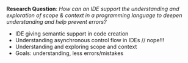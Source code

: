**Research Question**: *How can an IDE support the understanding and exploration of scope & context in a programming language to deepen understanding and help prevent errors?*

- IDE giving semantic support in code creation
- Understanding asynchronous control flow in IDEs // nope!!!
- Understanding and exploring scope and context
- Goals: understanding, less errors/mistakes